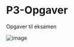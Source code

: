 # P3-Opgaver
Opgaver til eksamen

![image](https://github.com/Andersen2407/P3-Opgaver/assets/8054877/e128600b-d0a5-4259-92fb-ff0d9e8bc450)


